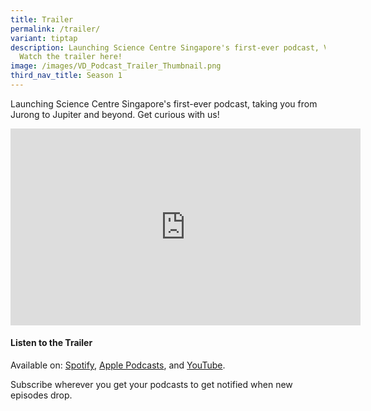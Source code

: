 ```yaml
---
title: Trailer
permalink: /trailer/
variant: tiptap
description: Launching Science Centre Singapore's first-ever podcast, Void Deck.
  Watch the trailer here!
image: /images/VD_Podcast_Trailer_Thumbnail.png
third_nav_title: Season 1
---
```

<p>Launching Science Centre Singapore's first-ever podcast, taking you from
Jurong to Jupiter and beyond. Get curious with us!</p>
<p></p>
<div class="iframe-wrapper">
<iframe height="315" width="560" allowfullscreen="true" frameborder="0" src="https://www.youtube.com/embed/DJlv0Fyhom4?si=HoJecIuztaw-s9Et"></iframe>
</div>
<h4><strong>Listen to the Trailer</strong></h4>
<p>Available on: <a href="https://open.spotify.com/episode/2sP769I326bsWIdrcusS3e?si=b798c4d1e3d4450f" rel="noopener nofollow" target="_blank">Spotify</a>,
<a href="https://podcasts.apple.com/us/podcast/exploring-the-universe-from-the-heartlands/id1776840729?i=1000674867287" rel="noopener nofollow" target="_blank">Apple Podcasts</a>, and <a href="https://youtu.be/DJlv0Fyhom4?si=ew3JVS0OqFxC4SUs" rel="noopener nofollow" target="_blank">YouTube</a>.</p>
<p>Subscribe wherever you get your podcasts to get notified when new episodes
drop.</p>